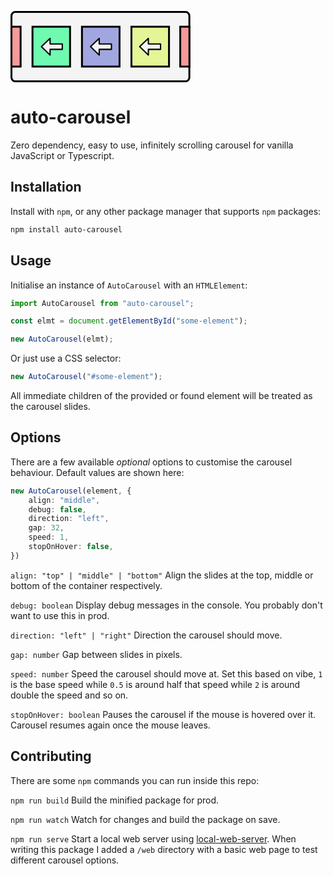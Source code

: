 <svg xmlns="http://www.w3.org/2000/svg" width="287.745" height="114.086" viewBox="0 0 76.132 30.185"><g style="stroke:#000;stroke-width:.8;stroke-dasharray:none;stroke-opacity:1" transform="translate(-62.46 -67.13)"><rect width="75.32" height="29.385" x="62.862" y="67.529" ry="1.641" style="fill:#f4f4f4;fill-opacity:1;stroke:#000;stroke-width:.8;stroke-dasharray:none;stroke-opacity:1"/><rect width="15.9" height="16.866" x="92.717" y="73.789" ry="0" style="fill:#a1a6e1;fill-opacity:1;stroke:#000;stroke-width:.8;stroke-dasharray:none;stroke-opacity:1"/><rect width="15.9" height="16.866" x="113.661" y="73.789" ry="0" style="fill:#def575;fill-opacity:.725389;stroke:#000;stroke-width:.8;stroke-dasharray:none;stroke-opacity:1"/><rect width="3.876" height="16.881" x="134.317" y="73.781" ry="0" style="fill:#f59a9a;fill-opacity:1;stroke:#000;stroke-width:.8;stroke-dasharray:none;stroke-opacity:1"/><rect width="15.9" height="16.866" x="71.773" y="73.789" ry="0" style="fill:#70fab1;fill-opacity:1;stroke:#000;stroke-width:.8;stroke-dasharray:none;stroke-opacity:1"/><rect width="3.876" height="16.881" x="62.861" y="73.781" ry="0" style="fill:#f59a9a;fill-opacity:1;stroke:#000;stroke-width:.8;stroke-dasharray:none;stroke-opacity:1"/></g><path d="m100.02 78.685-3.68 3.537 3.68 3.537v-2.384h5.17V81.07h-5.17zm20.804 0-3.68 3.537 3.68 3.537v-2.384h5.17V81.07h-5.17zm-41.608 0-3.68 3.537 3.68 3.537v-2.384h5.17V81.07h-5.17z" style="fill:#f4f4f4;stroke:#000;stroke-width:.552;stroke-linecap:butt;stroke-linejoin:round;stroke-dasharray:none;stroke-opacity:1" transform="translate(-62.46 -67.13)"/></svg>

# auto-carousel

Zero dependency, easy to use, infinitely scrolling carousel for vanilla JavaScript or Typescript.

## Installation

Install with `npm`, or any other package manager that supports `npm` packages:

```sh
npm install auto-carousel
```
## Usage

Initialise an instance of `AutoCarousel` with an `HTMLElement`:

```js
import AutoCarousel from "auto-carousel";

const elmt = document.getElementById("some-element");

new AutoCarousel(elmt);
```

Or just use a CSS selector:
```js
new AutoCarousel("#some-element");
```

All immediate children of the provided or found element will be treated as the carousel slides.

## Options

There are a few available *optional* options to customise the carousel behaviour. Default values are shown here:

```ts
new AutoCarousel(element, {
    align: "middle",
    debug: false,
    direction: "left",
    gap: 32,
    speed: 1,
    stopOnHover: false,
})
```

`align: "top" | "middle" | "bottom"`
Align the slides at the top, middle or bottom of the container respectively.

`debug: boolean`
Display debug messages in the console. You probably don't want to use this in prod.

`direction: "left" | "right"` Direction the carousel should move.

`gap: number` Gap between slides in pixels.

`speed: number` Speed the carousel should move at. Set this based on vibe, `1` is the base speed while `0.5` is around half that speed while `2` is around double the speed and so on.

`stopOnHover: boolean` Pauses the carousel if the mouse is hovered over it. Carousel resumes again once the mouse leaves.

## Contributing

There are some `npm` commands you can run inside this repo:

`npm run build` Build the minified package for prod.

`npm run watch` Watch for changes and build the package on save.

`npm run serve` Start a local web server using [local-web-server](https://www.npmjs.com/package/local-web-server). When writing this package I added a `/web` directory with a basic web page to test different carousel options.



